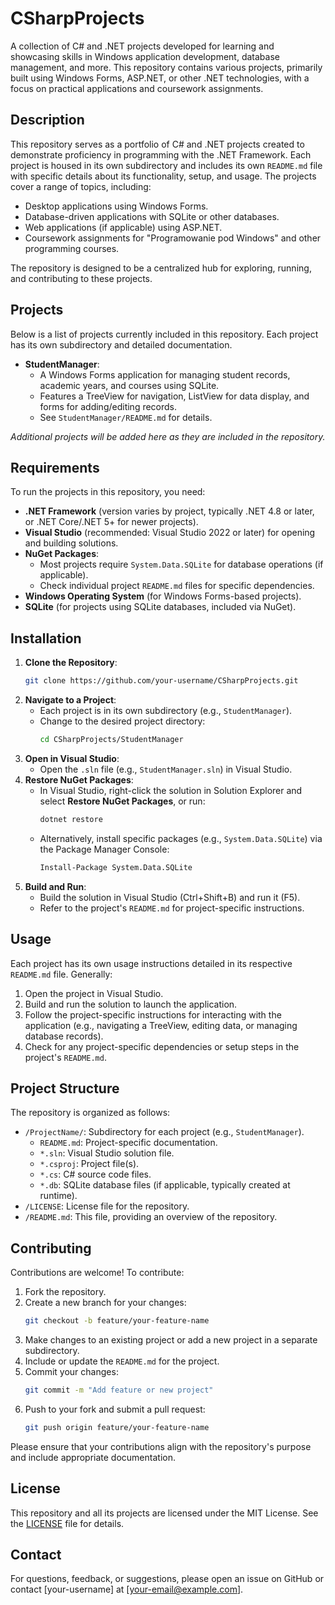# CSharpProjects

A collection of C# and .NET projects developed for learning and showcasing skills in Windows application development, database management, and more. This repository contains various projects, primarily built using Windows Forms, ASP.NET, or other .NET technologies, with a focus on practical applications and coursework assignments.

## Description

This repository serves as a portfolio of C# and .NET projects created to demonstrate proficiency in programming with the .NET Framework. Each project is housed in its own subdirectory and includes its own `README.md` file with specific details about its functionality, setup, and usage. The projects cover a range of topics, including:

- Desktop applications using Windows Forms.
- Database-driven applications with SQLite or other databases.
- Web applications (if applicable) using ASP.NET.
- Coursework assignments for "Programowanie pod Windows" and other programming courses.

The repository is designed to be a centralized hub for exploring, running, and contributing to these projects.

## Projects

Below is a list of projects currently included in this repository. Each project has its own subdirectory and detailed documentation.

- **StudentManager**:
  - A Windows Forms application for managing student records, academic years, and courses using SQLite.
  - Features a TreeView for navigation, ListView for data display, and forms for adding/editing records.
  - See `StudentManager/README.md` for details.

*Additional projects will be added here as they are included in the repository.*

## Requirements

To run the projects in this repository, you need:

- **.NET Framework** (version varies by project, typically .NET 4.8 or later, or .NET Core/.NET 5+ for newer projects).
- **Visual Studio** (recommended: Visual Studio 2022 or later) for opening and building solutions.
- **NuGet Packages**:
  - Most projects require `System.Data.SQLite` for database operations (if applicable).
  - Check individual project `README.md` files for specific dependencies.
- **Windows Operating System** (for Windows Forms-based projects).
- **SQLite** (for projects using SQLite databases, included via NuGet).

## Installation

1. **Clone the Repository**:
   ```bash
   git clone https://github.com/your-username/CSharpProjects.git
   ```
2. **Navigate to a Project**:
   - Each project is in its own subdirectory (e.g., `StudentManager`).
   - Change to the desired project directory:
     ```bash
     cd CSharpProjects/StudentManager
     ```
3. **Open in Visual Studio**:
   - Open the `.sln` file (e.g., `StudentManager.sln`) in Visual Studio.
4. **Restore NuGet Packages**:
   - In Visual Studio, right-click the solution in Solution Explorer and select **Restore NuGet Packages**, or run:
     ```bash
     dotnet restore
     ```
   - Alternatively, install specific packages (e.g., `System.Data.SQLite`) via the Package Manager Console:
     ```bash
     Install-Package System.Data.SQLite
     ```
5. **Build and Run**:
   - Build the solution in Visual Studio (Ctrl+Shift+B) and run it (F5).
   - Refer to the project's `README.md` for project-specific instructions.

## Usage

Each project has its own usage instructions detailed in its respective `README.md` file. Generally:

1. Open the project in Visual Studio.
2. Build and run the solution to launch the application.
3. Follow the project-specific instructions for interacting with the application (e.g., navigating a TreeView, editing data, or managing database records).
4. Check for any project-specific dependencies or setup steps in the project's `README.md`.

## Project Structure

The repository is organized as follows:

- `/ProjectName/`: Subdirectory for each project (e.g., `StudentManager`).
  - `README.md`: Project-specific documentation.
  - `*.sln`: Visual Studio solution file.
  - `*.csproj`: Project file(s).
  - `*.cs`: C# source code files.
  - `*.db`: SQLite database files (if applicable, typically created at runtime).
- `/LICENSE`: License file for the repository.
- `/README.md`: This file, providing an overview of the repository.

## Contributing

Contributions are welcome! To contribute:

1. Fork the repository.
2. Create a new branch for your changes:
   ```bash
   git checkout -b feature/your-feature-name
   ```
3. Make changes to an existing project or add a new project in a separate subdirectory.
4. Include or update the `README.md` for the project.
5. Commit your changes:
   ```bash
   git commit -m "Add feature or new project"
   ```
6. Push to your fork and submit a pull request:
   ```bash
   git push origin feature/your-feature-name
   ```

Please ensure that your contributions align with the repository's purpose and include appropriate documentation.

## License

This repository and all its projects are licensed under the MIT License. See the [LICENSE](LICENSE) file for details.

## Contact

For questions, feedback, or suggestions, please open an issue on GitHub or contact [your-username] at [your-email@example.com].

